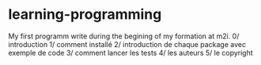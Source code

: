 # learning-programming
My first programm write during the begining of my formation at m2i.
 0/ introduction
 1/ comment installé
 2/ introduction de chaque package avec exemple de code
 3/ comment lancer les tests
 4/ les auteurs
 5/ le copyright
